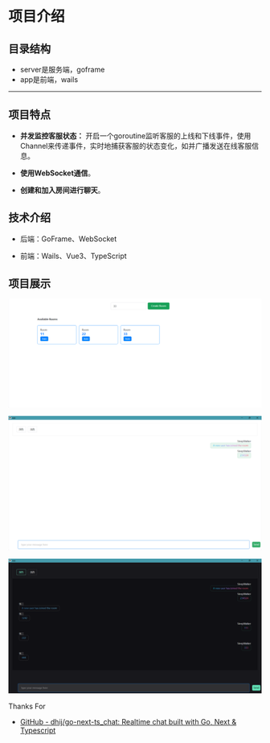 # 项目介绍

## 目录结构

- server是服务端，goframe
- app是前端，wails

---

## 项目特点

- **并发监控客服状态：** 开启一个goroutine监听客服的上线和下线事件，使用Channel来传递事件，实时地捕获客服的状态变化，如并广播发送在线客服信息。

- **使用WebSocket通信**。

- **创建和加入房间进行聊天**。

## 技术介绍

- 后端：GoFrame、WebSocket

- 前端：Wails、Vue3、TypeScript

## 项目展示

![](assets/2024-06-19-20-44-53-image.png)

![](assets/2024-06-19-20-45-19-image.png)

![](assets/2024-06-19-20-47-47-image.png)



Thanks For

- [GitHub - dhij/go-next-ts_chat: Realtime chat built with Go, Next & Typescript](https://github.com/dhij/go-next-ts_chat)